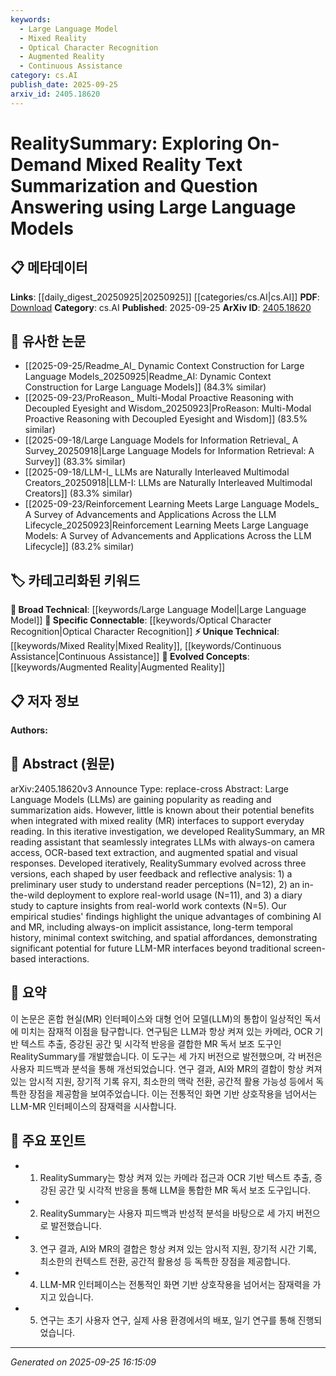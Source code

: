 ```yaml
---
keywords:
  - Large Language Model
  - Mixed Reality
  - Optical Character Recognition
  - Augmented Reality
  - Continuous Assistance
category: cs.AI
publish_date: 2025-09-25
arxiv_id: 2405.18620
---
```


<!-- KEYWORD_LINKING_METADATA:
{
  "processed_timestamp": "2025-09-25T16:15:09.470735",
  "vocabulary_version": "1.0",
  "selected_keywords": [
    "Large Language Model",
    "Mixed Reality",
    "Optical Character Recognition",
    "Augmented Reality",
    "Continuous Assistance"
  ],
  "rejected_keywords": [],
  "similarity_scores": {
    "Large Language Model": 0.85,
    "Mixed Reality": 0.78,
    "Optical Character Recognition": 0.72,
    "Augmented Reality": 0.7,
    "Continuous Assistance": 0.65
  },
  "extraction_method": "AI_prompt_based",
  "budget_applied": true,
  "candidates_json": {
    "candidates": [
      {
        "surface": "Large Language Models",
        "canonical": "Large Language Model",
        "aliases": [
          "LLM",
          "Language Models"
        ],
        "category": "broad_technical",
        "rationale": "Central to the paper's exploration of mixed reality interfaces, providing a strong link to existing research in language models.",
        "novelty_score": 0.3,
        "connectivity_score": 0.9,
        "specificity_score": 0.7,
        "link_intent_score": 0.85
      },
      {
        "surface": "Mixed Reality",
        "canonical": "Mixed Reality",
        "aliases": [
          "MR",
          "Augmented Reality"
        ],
        "category": "unique_technical",
        "rationale": "Key focus of the paper, highlighting the integration of reality technologies with AI, which is a novel area of study.",
        "novelty_score": 0.75,
        "connectivity_score": 0.65,
        "specificity_score": 0.8,
        "link_intent_score": 0.78
      },
      {
        "surface": "OCR-based text extraction",
        "canonical": "Optical Character Recognition",
        "aliases": [
          "OCR"
        ],
        "category": "specific_connectable",
        "rationale": "Essential for understanding the technical implementation of the MR reading assistant, linking to computer vision techniques.",
        "novelty_score": 0.5,
        "connectivity_score": 0.7,
        "specificity_score": 0.75,
        "link_intent_score": 0.72
      },
      {
        "surface": "augmented spatial and visual responses",
        "canonical": "Augmented Reality",
        "aliases": [
          "AR"
        ],
        "category": "evolved_concepts",
        "rationale": "Describes the enhancement of user interaction through spatial and visual augmentation, a growing area in AR research.",
        "novelty_score": 0.65,
        "connectivity_score": 0.68,
        "specificity_score": 0.78,
        "link_intent_score": 0.7
      },
      {
        "surface": "always-on implicit assistance",
        "canonical": "Continuous Assistance",
        "aliases": [
          "Always-On Assistance"
        ],
        "category": "unique_technical",
        "rationale": "Represents a novel feature of the MR system, emphasizing persistent user support, which is a unique technical aspect.",
        "novelty_score": 0.7,
        "connectivity_score": 0.6,
        "specificity_score": 0.8,
        "link_intent_score": 0.65
      }
    ],
    "ban_list_suggestions": [
      "reading",
      "study",
      "deployment"
    ]
  },
  "decisions": [
    {
      "candidate_surface": "Large Language Models",
      "resolved_canonical": "Large Language Model",
      "decision": "linked",
      "scores": {
        "novelty": 0.3,
        "connectivity": 0.9,
        "specificity": 0.7,
        "link_intent": 0.85
      }
    },
    {
      "candidate_surface": "Mixed Reality",
      "resolved_canonical": "Mixed Reality",
      "decision": "linked",
      "scores": {
        "novelty": 0.75,
        "connectivity": 0.65,
        "specificity": 0.8,
        "link_intent": 0.78
      }
    },
    {
      "candidate_surface": "OCR-based text extraction",
      "resolved_canonical": "Optical Character Recognition",
      "decision": "linked",
      "scores": {
        "novelty": 0.5,
        "connectivity": 0.7,
        "specificity": 0.75,
        "link_intent": 0.72
      }
    },
    {
      "candidate_surface": "augmented spatial and visual responses",
      "resolved_canonical": "Augmented Reality",
      "decision": "linked",
      "scores": {
        "novelty": 0.65,
        "connectivity": 0.68,
        "specificity": 0.78,
        "link_intent": 0.7
      }
    },
    {
      "candidate_surface": "always-on implicit assistance",
      "resolved_canonical": "Continuous Assistance",
      "decision": "linked",
      "scores": {
        "novelty": 0.7,
        "connectivity": 0.6,
        "specificity": 0.8,
        "link_intent": 0.65
      }
    }
  ]
}
-->

# RealitySummary: Exploring On-Demand Mixed Reality Text Summarization and Question Answering using Large Language Models

## 📋 메타데이터

**Links**: [[daily_digest_20250925|20250925]] [[categories/cs.AI|cs.AI]]
**PDF**: [Download](https://arxiv.org/pdf/2405.18620.pdf)
**Category**: cs.AI
**Published**: 2025-09-25
**ArXiv ID**: [2405.18620](https://arxiv.org/abs/2405.18620)

## 🔗 유사한 논문
- [[2025-09-25/Readme_AI_ Dynamic Context Construction for Large Language Models_20250925|Readme_AI: Dynamic Context Construction for Large Language Models]] (84.3% similar)
- [[2025-09-23/ProReason_ Multi-Modal Proactive Reasoning with Decoupled Eyesight and Wisdom_20250923|ProReason: Multi-Modal Proactive Reasoning with Decoupled Eyesight and Wisdom]] (83.5% similar)
- [[2025-09-18/Large Language Models for Information Retrieval_ A Survey_20250918|Large Language Models for Information Retrieval: A Survey]] (83.3% similar)
- [[2025-09-18/LLM-I_ LLMs are Naturally Interleaved Multimodal Creators_20250918|LLM-I: LLMs are Naturally Interleaved Multimodal Creators]] (83.3% similar)
- [[2025-09-23/Reinforcement Learning Meets Large Language Models_ A Survey of Advancements and Applications Across the LLM Lifecycle_20250923|Reinforcement Learning Meets Large Language Models: A Survey of Advancements and Applications Across the LLM Lifecycle]] (83.2% similar)

## 🏷️ 카테고리화된 키워드
**🧠 Broad Technical**: [[keywords/Large Language Model|Large Language Model]]
**🔗 Specific Connectable**: [[keywords/Optical Character Recognition|Optical Character Recognition]]
**⚡ Unique Technical**: [[keywords/Mixed Reality|Mixed Reality]], [[keywords/Continuous Assistance|Continuous Assistance]]
**🚀 Evolved Concepts**: [[keywords/Augmented Reality|Augmented Reality]]

## 📋 저자 정보

**Authors:** 

## 📄 Abstract (원문)

arXiv:2405.18620v3 Announce Type: replace-cross 
Abstract: Large Language Models (LLMs) are gaining popularity as reading and summarization aids. However, little is known about their potential benefits when integrated with mixed reality (MR) interfaces to support everyday reading. In this iterative investigation, we developed RealitySummary, an MR reading assistant that seamlessly integrates LLMs with always-on camera access, OCR-based text extraction, and augmented spatial and visual responses. Developed iteratively, RealitySummary evolved across three versions, each shaped by user feedback and reflective analysis: 1) a preliminary user study to understand reader perceptions (N=12), 2) an in-the-wild deployment to explore real-world usage (N=11), and 3) a diary study to capture insights from real-world work contexts (N=5). Our empirical studies' findings highlight the unique advantages of combining AI and MR, including always-on implicit assistance, long-term temporal history, minimal context switching, and spatial affordances, demonstrating significant potential for future LLM-MR interfaces beyond traditional screen-based interactions.

## 📝 요약

이 논문은 혼합 현실(MR) 인터페이스와 대형 언어 모델(LLM)의 통합이 일상적인 독서에 미치는 잠재적 이점을 탐구합니다. 연구팀은 LLM과 항상 켜져 있는 카메라, OCR 기반 텍스트 추출, 증강된 공간 및 시각적 반응을 결합한 MR 독서 보조 도구인 RealitySummary를 개발했습니다. 이 도구는 세 가지 버전으로 발전했으며, 각 버전은 사용자 피드백과 분석을 통해 개선되었습니다. 연구 결과, AI와 MR의 결합이 항상 켜져 있는 암시적 지원, 장기적 기록 유지, 최소한의 맥락 전환, 공간적 활용 가능성 등에서 독특한 장점을 제공함을 보여주었습니다. 이는 전통적인 화면 기반 상호작용을 넘어서는 LLM-MR 인터페이스의 잠재력을 시사합니다.

## 🎯 주요 포인트

- 1. RealitySummary는 항상 켜져 있는 카메라 접근과 OCR 기반 텍스트 추출, 증강된 공간 및 시각적 반응을 통해 LLM을 통합한 MR 독서 보조 도구입니다.
- 2. RealitySummary는 사용자 피드백과 반성적 분석을 바탕으로 세 가지 버전으로 발전했습니다.
- 3. 연구 결과, AI와 MR의 결합은 항상 켜져 있는 암시적 지원, 장기적 시간 기록, 최소한의 컨텍스트 전환, 공간적 활용성 등 독특한 장점을 제공합니다.
- 4. LLM-MR 인터페이스는 전통적인 화면 기반 상호작용을 넘어서는 잠재력을 가지고 있습니다.
- 5. 연구는 초기 사용자 연구, 실제 사용 환경에서의 배포, 일기 연구를 통해 진행되었습니다.


---

*Generated on 2025-09-25 16:15:09*